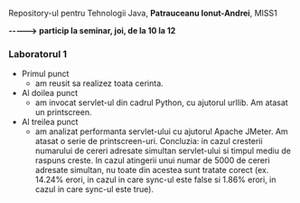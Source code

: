 Repository-ul pentru Tehnologii Java, **Patrauceanu Ionut-Andrei**, MISS1  
  

**-----> particip la seminar, joi, de la 10 la 12**  
  
### Laboratorul 1
  
* Primul punct
  * am reusit sa realizez toata cerinta.
* Al doilea punct
  * am invocat servlet-ul din cadrul Python, cu ajutorul urllib. Am atasat un printscreen.
* Al treilea punct
  * am analizat performanta servlet-ului cu ajutorul Apache JMeter. Am atasat o serie de printscreen-uri. Concluzia: in cazul cresterii numarului de cereri adresate simultan servlet-ului si timpul mediu de raspuns creste. In cazul atingerii unui numar de 5000 de cereri adresate simultan, nu toate din acestea sunt tratate corect (ex. 14.24% erori, in cazul in care sync-ul este false si 1.86% erori, in cazul in care sync-ul este true). 

